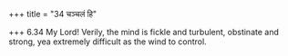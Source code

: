 +++
title = "34 चञ्चलं हि"

+++
6.34 My Lord! Verily, the mind is fickle and turbulent, obstinate and
strong, yea extremely difficult as the wind to control.

